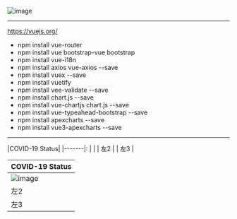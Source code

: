 

![image](https://user-images.githubusercontent.com/40432032/145327577-b3902445-404a-4b2f-966b-283a8718c5dc.png)

<hr>

<https://vuejs.org/>

<ul>
  <li>
    npm install vue-router
  </li>
    <li>
    npm install vue bootstrap-vue bootstrap
  </li>
    <li>
    npm install vue-i18n
  </li>
  <li>
    npm install axios vue-axios --save
  </li>  
  <li>
    npm install vuex --save
  </li>
  <li>
    npm install vuetify
  </li>
  <li>
    npm install vee-validate --save
  </li>
  <li>
   npm install chart.js --save
  </li>
  <li>
    npm install vue-chartjs chart.js --save
  </li>
  <li>
    npm install vue-typeahead-bootstrap --save
  </li>
  <li>
    npm install apexcharts --save
  </li>
  <li>
    npm install vue3-apexcharts --save
  </li>
</ul>


<hr>


|COVID-19 Status|
|-------|:
|  |
| 左2   |
| 左3   |

| COVID-19 Status |
|-------|
| ![image](https://user-images.githubusercontent.com/40432032/145329282-e5c06aeb-c6d4-4ae7-86c6-dddb565bbd33.png)  |
| 左2   |
| 左3   |


